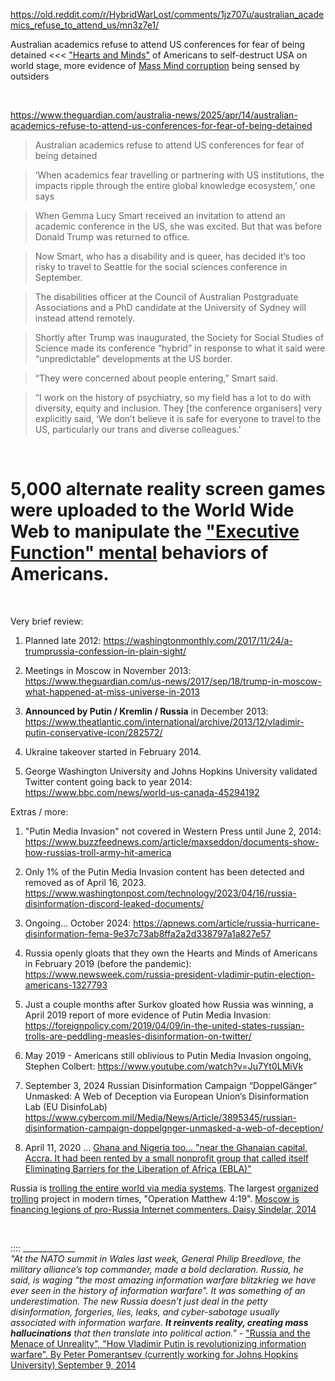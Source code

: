 https://old.reddit.com/r/HybridWarLost/comments/1jz707u/australian_academics_refuse_to_attend_us/mn3z7e1/

Australian academics refuse to attend US conferences for fear of being detained <<< ["Hearts and Minds"](https://en.wikipedia.org/wiki/Winning_hearts_and_minds) of Americans to self-destruct USA on world stage, more evidence of [Mass Mind corruption](https://www.youtube.com/watch?v=09maaUaRT4M) being sensed by outsiders

&nbsp;

https://www.theguardian.com/australia-news/2025/apr/14/australian-academics-refuse-to-attend-us-conferences-for-fear-of-being-detained

> Australian academics refuse to attend US conferences for fear of being detained

> ‘When academics fear travelling or partnering with US institutions, the impacts ripple through the entire global knowledge ecosystem,’ one says

> When Gemma Lucy Smart received an invitation to attend an academic conference in the US, she was excited. But that was before Donald Trump was returned to office.

> Now Smart, who has a disability and is queer, has decided it’s too risky to travel to Seattle for the social sciences conference in September.

> The disabilities officer at the Council of Australian Postgraduate Associations and a PhD candidate at the University of Sydney will instead attend remotely.

> Shortly after Trump was inaugurated, the Society for Social Studies of Science made its conference “hybrid” in response to what it said were “unpredictable” developments at the US border.

> “They were concerned about people entering,” Smart said.

> “I work on the history of psychiatry, so my field has a lot to do with diversity, equity and inclusion. They [the conference organisers] very explicitly said, ‘We don’t believe it is safe for everyone to travel to the US, particularly our trans and diverse colleagues.’

&nbsp;


# 5,000 alternate reality screen games were uploaded to the World Wide Web to manipulate the ["Executive Function" mental](https://my.clevelandclinic.org/health/articles/executive-function) behaviors of Americans.

&nbsp;

Very brief review:

1. Planned late 2012: https://washingtonmonthly.com/2017/11/24/a-trumprussia-confession-in-plain-sight/

2. Meetings in Moscow in November 2013: https://www.theguardian.com/us-news/2017/sep/18/trump-in-moscow-what-happened-at-miss-universe-in-2013

3. **Announced by Putin / Kremlin / Russia** in December 2013: https://www.theatlantic.com/international/archive/2013/12/vladimir-putin-conservative-icon/282572/

4. Ukraine takeover started in February 2014.

5. George Washington University and Johns Hopkins University validated Twitter content going back to year 2014: https://www.bbc.com/news/world-us-canada-45294192

Extras / more:

1. "Putin Media Invasion" not covered in Western Press until June 2, 2014: https://www.buzzfeednews.com/article/maxseddon/documents-show-how-russias-troll-army-hit-america

2. Only 1% of the Putin Media Invasion content has been detected and removed as of April 16, 2023. https://www.washingtonpost.com/technology/2023/04/16/russia-disinformation-discord-leaked-documents/

3. Ongoing... October 2024: https://apnews.com/article/russia-hurricane-disinformation-fema-9e37c73ab8ffa2a2d338797a1a827e57

4. Russia openly gloats that they own the Hearts and Minds of Americans in February 2019 (before the pandemic): https://www.newsweek.com/russia-president-vladimir-putin-election-americans-1327793

5. Just a couple months after Surkov gloated how Russia was winning, a April 2019 report of more evidence of Putin Media Invasion: https://foreignpolicy.com/2019/04/09/in-the-united-states-russian-trolls-are-peddling-measles-disinformation-on-twitter/

6. May 2019 - Americans still oblivious to Putin Media Invasion ongoing, Stephen Colbert:  https://www.youtube.com/watch?v=Ju7Yt0LMiVk

7. September 3, 2024 Russian Disinformation Campaign “DoppelGänger” Unmasked: A Web of Deception via European Union’s Disinformation Lab (EU DisinfoLab) https://www.cybercom.mil/Media/News/Article/3895345/russian-disinformation-campaign-doppelgnger-unmasked-a-web-of-deception/

8. April 11, 2020 ... [Ghana and Nigeria too... "near the Ghanaian capital, Accra. It had been rented by a small nonprofit group that called itself Eliminating Barriers for the Liberation of Africa (EBLA)"](https://www.cnn.com/2020/03/12/world/russia-ghana-troll-farms-2020-ward/index.html)

Russia is [trolling the entire world via media systems](https://www.foxnews.com/tech/russian-trolls-blamed-for-spreading-anti-vaccination-propaganda). The largest [organized trolling](https://foreignpolicy.com/2024/10/04/russia-propaganda-social-media-platforms-information-warfare/) project in modern times, "Operation Matthew 4:19".  [Moscow is financing legions of pro-Russia Internet commenters. Daisy Sindelar, 2014](https://www.theatlantic.com/international/archive/2014/08/the-kremlins-troll-army/375932/)

&nbsp;

:::: _____________             
*"At the NATO summit in Wales last week, General Philip Breedlove, the military alliance’s top commander, made a bold declaration. Russia, he said, is waging “the most amazing information warfare blitzkrieg we have ever seen in the history of information warfare". It was something of an underestimation. The new Russia doesn’t just deal in the petty disinformation, forgeries, lies, leaks, and cyber-sabotage usually associated with information warfare.* ***It reinvents reality, creating mass hallucinations*** *that then translate into political action."* - ["Russia and the Menace of Unreality", "How Vladimir Putin is revolutionizing information warfare". By Peter Pomerantsev (currently working for Johns Hopkins University) September 9, 2014](https://www.theatlantic.com/international/archive/2014/09/russia-putin-revolutionizing-information-warfare/379880/)
